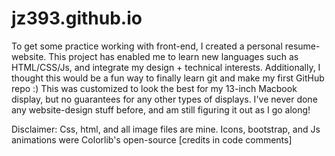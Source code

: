 # jz393.github.io

To get some practice working with front-end, I created a personal resume-website. This project has enabled me to learn new languages such as HTML/CSS/Js, and integrate my design + technical interests. Additionally, I thought this would be a fun way to finally learn git and make my first GitHub repo :) This was customized to look the best for my 13-inch Macbook display, but no guarantees for any other types of displays. I've never done any website-design stuff before, and am still figuring it out as I go along!

Disclaimer: Css, html, and all image files are mine. Icons, bootstrap, and Js animations were Colorlib's open-source [credits in code comments]

